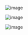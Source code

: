 ![image](https://github.com/Jorge11Romero/M-todos-Num-ricos/assets/147437900/522f0ee8-0061-4b58-aab4-9a9d971f077c)

![image](https://github.com/Jorge11Romero/M-todos-Num-ricos/assets/147437900/76105312-780c-4ee2-a739-b61bf396c4a6)

![image](https://github.com/Jorge11Romero/M-todos-Num-ricos/assets/147437900/a86bce54-87db-4b62-ae5b-fe1b14140bae)
